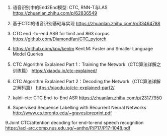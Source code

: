 1. 语音识别中的End2End模型: CTC, RNN-T与LAS
https://zhuanlan.zhihu.com/p/62836549

2. 基于CTC的语音识别基础与实现
https://zhuanlan.zhihu.com/p/33464788

3. CTC end -to-end ASR for timit and 863 corpus
https://github.com/Diamondfan/CTC_pytorch

4. https://github.com/kpu/kenlm
KenLM: Faster and Smaller Language Model Queries

5. CTC Algorithm Explained Part 1：Training the Network（CTC算法详解之训练篇）
https://xiaodu.io/ctc-explained/

6. CTC Algorithm Explained Part 2：Decoding the Network（CTC算法详解之解码篇）
https://xiaodu.io/ctc-explained-part2/

7. kaldi-ctc: CTC End-to-End ASR
https://zhuanlan.zhihu.com/p/23177950

8. Supervised Sequence Labelling with Recurrent Neural Networks
http://www.cs.toronto.edu/~graves/preprint.pdf

9.Joint CTC/attention decoding for end-to-end speech recognition
https://acl-arc.comp.nus.edu.sg/~antho/P/P17/P17-1048.pdf










